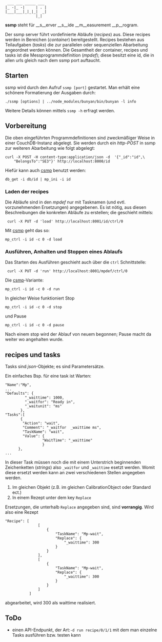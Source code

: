 ```
 ___ ___ _____ ___ 
|_ -|_ -|     | . |
|___|___|_|_|_|  _|
              |_|

```


__ssmp__ steht für  __s__erver __s__ide __m__easurement __p__rogram.

Der ssmp server führt vordefinierte Abläufe (_recipes_) aus. Diese recipes
werden in Bereichen (_container_) bereitgestellt. Recipes bestehen
aus Teilaufgaben (_tasks_) die zur  parallelen oder sequenziellen
Abarbeitung angeordnet werden können.
Die Gesamtheit der container, recipes und tasks ist die Messprogrammdefinition
(_mpdef_);
diese besitzt eine id, die in allen urls gleich nach dem ssmp port auftaucht.

## Starten

ssmp wird durch den Aufruf ```ssmp [port]``` gestartet. Man erhält
eine schönere Formatierung der Ausgaben durch:
```
./ssmp [options] | ../node_modules/bunyan/bin/bunyan -l info
```
Weitere Details können mittels ```ssmp -h``` erfragt werden.

## Vorbereitung

Die oben eingeführten  Programmdefinitionen  sind zweckmäßiger
Weise in einer CouchDB-Instanz abgelegt. Sie werden durch ein
_http-POST_ in ssmp zur weiteren Abarbeitung wie folgt abgelegt: 

```
curl -X POST -H content-type:application/json -d  '{"_id":"id",\
	"BelongsTo":"SE3"}' http://localhost:8000/id
```

Hiefür kann auch [csmp](https://github.com/wactbprot/csmp) benutzt werden:

```
db_get -i db/id | mp_ini -i id
```


### Laden der recipes

Die Abläufe sind in den _mpdef_ nur mit Tasknamen
(und evtl. vorzunehmenden Ersetzungen) angegebenen.
Es ist nötig, aus diesen Beschreibungen die konkreten
Abläufe zu erstellen; die geschieht mittels:

```
 curl -X PUT -d 'load' http://localhost:8001/id/ctrl/0
```

Mit  [csmp](https://github.com/wactbprot/csmp) geht das so:

```
mp_ctrl -i id -c 0 -d load
```

### Ausführen, Anhalten und Stoppen eines Ablaufs

Das Starten des Ausführen geschieht auch über die ```ctrl``` Schnittstelle:

```
 curl -X PUT -d 'run' http://localhost:8001/mpdef/ctrl/0
```

Die  [csmp](https://github.com/wactbprot/csmp)-Variante:

```
mp_ctrl -i id -c 0 -d run
```

In gleicher Weise funktioniert Stop

```
mp_ctrl -i id -c 0 -d stop
```

und Pause

```
mp_ctrl -i id -c 0 -d pause
```

Nach einem stop wird der Ablauf von neuem begonnen;
Pause macht da weiter wo angehalten wurde.




## recipes und tasks

Tasks sind _json_-Objekte; es sind Parametersätze.

Ein einfaches Bsp. für eine task ist Warten:

```
"Name":"Mp",
...
"Defaults": {
         "_waittime": 1000,
         "_waitfor": "Ready in",
         "_waitunit": "ms"
       },
"Tasks":[
	   {
	    "Action": "wait",
		"Comment": "_waitfor  _waittime ms",
		"TaskName": "wait",
	    "Value": {
	             "WaitTime": "_waittime"
                 } 
      },
...
```
In dieser Task müssen noch die mit einem Unterstrich 
beginnenden Zeichenketten (_strings_) also  ```_waitfor``` und
```_waittime``` esetzt werden. Womit diese ersetzt werden kann an zwei
verschiedenen Stellen angegeben werden.
1. Im gleichen Objekt (z.B. im gleichen CalibrationObject oder Standard ect.)
2. In einem Rezept unter dem key ```Replace```

Ersetzungen, die unterhalb ```Replace``` angegeben sind, sind __vorrangig__. Wird 
also eine Rezept 

```
"Recipe": [
               [
                   {
                       "TaskName": "Mp-wait",
                       "Replace": {
                           "_waittime": 300
                       }
                   }
               ],
               [
                   {
                       "TaskName": "Mp-wait",
                       "Replace": {
                           "_waittime": 300
                       }
                   }
               ]
           ]
```
abgearbeitet, wird 300 als waittime realisiert.
	

## ToDo

* einen API-Endpunkt, der Art:```-d run recipe/0/1/1```
  mit dem man  einzelne Tasks ausführen bzw. testen kann
